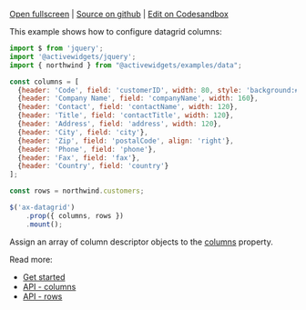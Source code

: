 
[Open fullscreen](/columns/) | [Source on github](https://github.com/activewidgets/jquery/tree/master/examples/columns) | [Edit on Codesandbox](https://codesandbox.io/s/github/activewidgets/jquery/tree/master/examples/columns)

This example shows how to configure datagrid columns:

```js
import $ from 'jquery';
import '@activewidgets/jquery';
import { northwind } from "@activewidgets/examples/data";

const columns = [
  {header: 'Code', field: 'customerID', width: 80, style: 'background:#def', fixed: true},
  {header: 'Company Name', field: 'companyName', width: 160},
  {header: 'Contact', field: 'contactName', width: 120},
  {header: 'Title', field: 'contactTitle', width: 120},
  {header: 'Address', field: 'address', width: 120},
  {header: 'City', field: 'city'},
  {header: 'Zip', field: 'postalCode', align: 'right'},
  {header: 'Phone', field: 'phone'},
  {header: 'Fax', field: 'fax'},
  {header: 'Country', field: 'country'}
];

const rows = northwind.customers;

$('ax-datagrid')
    .prop({ columns, rows })
    .mount();
```

Assign an array of column descriptor objects to the [columns](https://docs.activewidgets.com/api/datagrid/columns/) property.

Read more:

- [Get started](https://docs.activewidgets.com/guide/starting/jquery/#data-properties)
- [API - columns](https://docs.activewidgets.com/api/datagrid/columns/)
- [API - rows](https://docs.activewidgets.com/api/datagrid/rows/)